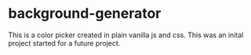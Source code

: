 # background-generator
This is a color picker created in plain vanilla js and css. This was an inital project started for a future project.